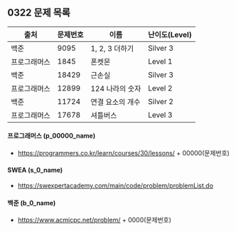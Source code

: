 
## 0322 문제 목록


| 출처         | 문제번호 | 이름             | 난이도(Level) |
| ------------ | -------- | ---------------- | ------------- |
| 백준         | 9095     | 1, 2, 3 더하기   | Silver 3      |
| 프로그래머스 | 1845     | 폰켓몬           | Level 1       |
| 백준         | 18429    | 근손실           | Silver 3      |
| 프로그래머스 | 12899    | 124 나라의 숫자  | Level 2       |
| 백준         | 11724    | 연결 요소의 개수 | Silver 2      |
| 프로그래머스 | 17678    | 셔틀버스         | Level 3       |



#### 프로그래머스 (p_00000_name)

- https://programmers.co.kr/learn/courses/30/lessons/ + 00000(문제번호)

#### SWEA (s_0_name)

- https://swexpertacademy.com/main/code/problem/problemList.do

#### 백준 (b_0_name)

- https://www.acmicpc.net/problem/ + 0000(문제번호)

